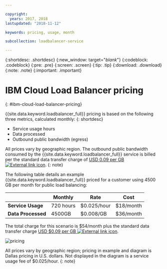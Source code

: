 ```yaml
---

copyright:
  years: 2017, 2018
lastupdated: "2018-11-12"

keywords: pricing, usage, month

subcollection: loadbalancer-service

---
```


{:shortdesc: .shortdesc}
{:new_window: target="_blank_"}
{:codeblock: .codeblock}
{:pre: .pre}
{:screen: .screen}
{:tip: .tip}
{:download: .download}
{:note: .note}
{:important: .important}


# IBM Cloud Load Balancer pricing
{: #ibm-cloud-load-balancer-pricing}

{{site.data.keyword.loadbalancer_full}} pricing is based on the following three metrics, calculated monthly:
{: shortdesc}

* Service usage hours
* Data processed
* Outbound public bandwidth (egress)

All prices vary by geographic region. The outbound public bandwidth consumed by the {{site.data.keyword.loadbalancer_full}} service is billed per the standard data transfer charge of [USD 0.09 per GB ![External link icon](../../icons/launch-glyph.svg "External link icon")](https://www.ibm.com/cloud/bandwidth).
{: note}

The following table details an example {{site.data.keyword.loadbalancer_full}} priced for a customer using 4500 GB per month for public load balancing:

| | Monthly | Rate | Cost |
| ------------- | ------------- | ------------- | ------------- |
| **Service Usage** | 720 hours | $0.025/hour | $18/month |
| **Data Processed** | 4500GB | $0.008/GB | $36/month |

The total charge for this scenario is $54/month plus the standard data transfer charge [USD $0.09 per GB ![External link icon](../../icons/launch-glyph.svg "External link icon")](https://www.ibm.com/cloud/bandwidth).

![pricing](./images/pricing.png)

All prices vary by geographic region; pricing in example and diagram is Dallas pricing in U.S. dollars. Not displayed in the diagram is a service usage fee of $0.025/hour.
{: note}
